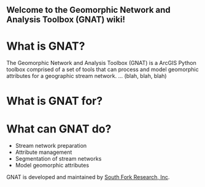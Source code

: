 ## Welcome to the Geomorphic Network and Analysis Toolbox (GNAT) wiki!

# What is GNAT?
The Geomorphic Network and Analysis Toolbox (GNAT) is a ArcGIS Python toolbox comprised of a set of tools that can process and model geomorphic attributes for a geographic stream network. ... (blah, blah, blah)

# What is GNAT for?


# What can GNAT do?
* Stream network preparation
* Attribute management
* Segmentation of stream networks
* Model geomorphic attributes 

GNAT is developed and maintained by [South Fork Research, Inc](https://southforkresearch.org).
